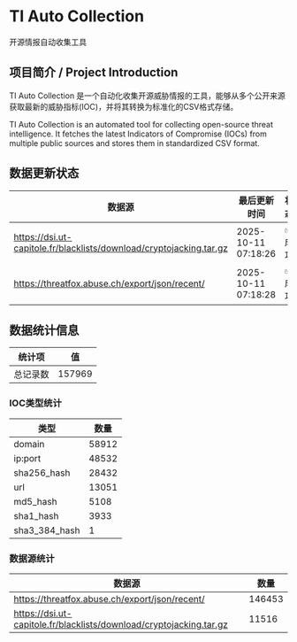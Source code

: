 # TI Auto Collection

 开源情报自动收集工具

## 项目简介 / Project Introduction

TI Auto Collection 是一个自动化收集开源威胁情报的工具，能够从多个公开来源获取最新的威胁指标(IOC)，并将其转换为标准化的CSV格式存储。

TI Auto Collection is an automated tool for collecting open-source threat intelligence. It fetches the latest Indicators of Compromise (IOCs) from multiple public sources and stores them in standardized CSV format.

## 数据更新状态

| 数据源 | 最后更新时间 | 状态 |
|--------|------------|------|
| https://dsi.ut-capitole.fr/blacklists/download/cryptojacking.tar.gz | 2025-10-11 07:18:26 | ✅ 成功 |
| https://threatfox.abuse.ch/export/json/recent/ | 2025-10-11 07:18:28 | ✅ 成功 |





































































































































































































## 数据统计信息

| 统计项 | 值 |
|--------|----|
| 总记录数 | 157969 |

### IOC类型统计

| 类型 | 数量 |
|------|------|
| domain | 58912 |
| ip:port | 48532 |
| sha256_hash | 28432 |
| url | 13051 |
| md5_hash | 5108 |
| sha1_hash | 3933 |
| sha3_384_hash | 1 |

### 数据源统计

| 数据源 | 数量 |
|--------|------|
| https://threatfox.abuse.ch/export/json/recent/ | 146453 |
| https://dsi.ut-capitole.fr/blacklists/download/cryptojacking.tar.gz | 11516 |
